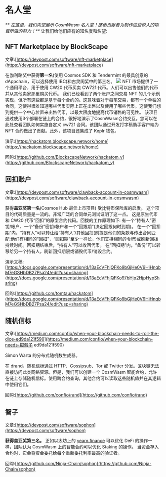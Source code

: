 # 名人堂

_** 在这里，我们向您展示 CosmWasm 名人堂！感谢贡献者为制作这些惊人的项目所做的努力！**_
让我们给他们应有的知名度和名望:

## NFT Marketplace by BlockScape

文章:[https://devpost.com/software/nft-marketplace](https://devpost.com/software/nft-marketplace)

在伽利略奖中获得**第一名**(使用 Cosmos SDK 和 Tendermint 的最具创意的 dAppchain，可以选择使用 IBC)和古灵阁奖中的第三名。
![](../.vuepress/public/assets/nft_marketplace.jpeg)
NFT 市场提供了一个通用平台，用于使用 CW20 代币买卖 CW721 代币。人们可以出售他们的代币并从其他卖家那里购买代币。
我们已经看到了两个账户之间交易 NFT 的几个示例实现，但所有这些都是基于每个合约的。这意味着对于每笔交易，都有一个单独的合同，这使得很难知道哪些代币实际上正在出售以及使用了哪些代币。这使我们想到提供一个中心位置来出售代币，以最大限度地提高代币销售的可见性。
该项目通过使用3个部署在链上的合约，很好地演示了CosmWasm合约交互。您可以在此处查看团队如何实施自定义 cw721 合同。该团队通过开发打字稿助手客户端为 NFT 合约做出了贡献。此外，该项目还集成了 Keplr 钱包。

演示:[https://hackatom.blockscape.network/home](https://hackatom.blockscape.network/home)

回购:[https://github.com/BlockscapeNetwork/hackatom_v](https://github.com/BlockscapeNetwork/hackatom_v)

## 回扣账户

文章:[https://devpost.com/software/clawback-account-in-cosmwasm](https://devpost.com/software/clawback-account-in-cosmwasm)

获得**盖亚奖第一名**(Cosmos Hub 最佳上市项目)
受比特币保险库的启发。
这个项目的代码质量是一流的。非常广泛的合同单元测试证明了这一点。
这是原生代币和 CW20 代币“回扣”的原型合约代码。回拨的工作原理如下:
有一个“持有人”密钥/帐户、一个“备份”密钥/帐户和一个“回拨期”(决定回拨何时到期)。
在一个“回扣期”内，“持有人”可以转让给“持有人”/其他回扣(前提是他们的条款与传出合同匹配:他们有相同的“回扣”，“回扣期”至少一样长，他们支持相同的令牌)或刷新回拨持续时间。回扣期结束后，“持有人”可以收回代币。
在“回扣期”内，“备份”可以转移给另一个持有人，刷新回扣期限或销毁代币/销毁合约。

演示文稿:[https://docs.google.com/presentation/d/13aEcVFhjQFKo9bGjHe0V9HiHnqbM7eGSHbDB27Psa24/edit?usp=sharing](https://docs.google.com/presentation/d/13aEcVFhjQFKo97bHjp2HjpHypSharing)

回购:[https://github.com/tomtau/hackatom](https://docs.google.com/presentation/d/13aEcVFhjQFKo9bGjHe0V9HiHnqbM7eGSHbDB27Psa24/edit?usp=sharing)

## 随机信标

文章:[https://medium.com/confio/when-your-blockchain-needs-to-roll-the-dice-ed9da121f590](https://medium.com/confio/when-your-blockchain-needs-掷骰子 ed9da121f590)

Simon Warta 的分布式随机数生成器。

在 drand，随机信标通过 HTTP、Gossipsub、Tor 或 Twitter 分发。区块链无法直接访问此类网络资源。但是，我们可以创建一个 CosmWasm 智能合约，允许在链上存储随机信标。使用跨合约查询，其他合约可以读取这些随机值并在其逻辑中使用它们。

回购:[https://github.com/confio/rand](https://github.com/confio/rand)

## 智子

文章:[https://devpost.com/software/sophon](https://devpost.com/software/sophon)

**获得盖亚奖第三名。**
正如以太坊上的 [yearn.finance](https://yearn.finance/) 可以优化 DeFi 的操作一样，团队认为 CosmWasm 上的智能合约可以优化 Staking 的操作。
当资金存入合约时，它会将资金委托给每个重新委托利率最高的验证者。

回购:[https://github.com/Ninja-Chain/sophon](https://github.com/Ninja-Chain/sophon)
